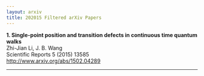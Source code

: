 ```yaml
---
layout: arxiv
title: 202015 Filtered arXiv Papers
---
```


**1.    Single-point position and transition defects in continuous time quantum walks**  
Zhi-Jian Li, J. B. Wang  
Scientific Reports 5 (2015) 13585  
http://www.arxiv.org/abs/1502.04289  
<blockquote>
<p>

</p>
</blockquote>

------

